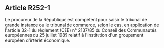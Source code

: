 Article R252-1
----
Le procureur de la République est compétent pour saisir le tribunal de grande
instance ou le tribunal de commerce, selon le cas, en application de l'article
32-1 du règlement (CEE) n° 2137/85 du Conseil des Communautés européennes du 25
juillet 1985 relatif à l'institution d'un groupement européen d'intérêt
économique.
